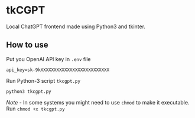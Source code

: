 # tkCGPT
Local ChatGPT frontend made using Python3 and tkinter.

## How to use
Put you OpenAI API key in `.env` file 
```
api_key=sk-9kXXXXXXXXXXXXXXXXXXXXXXXXXX
```
Run Python-3 script `tkcgpt.py`
```
python3 tkcgpt.py
```
*Note* - In some systems you might need to use `chmod` to make it executable.
Run `chmod +x tkcgpt.py`
